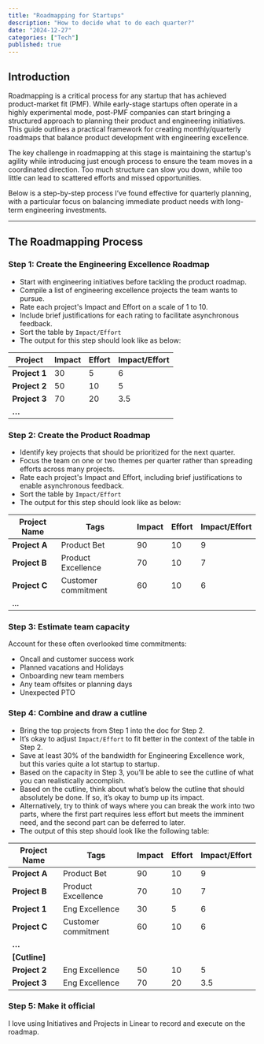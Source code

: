```yaml
---
title: "Roadmapping for Startups"
description: "How to decide what to do each quarter?"
date: "2024-12-27"
categories: ["Tech"]
published: true
---
```


## Introduction

Roadmapping is a critical process for any startup that has achieved product-market fit (PMF). While early-stage startups often operate in a highly experimental mode, post-PMF companies can start bringing a structured approach to planning their product and engineering initiatives. This guide outlines a practical framework for creating monthly/quarterly roadmaps that balance product development with engineering excellence.

The key challenge in roadmapping at this stage is maintaining the startup's agility while introducing just enough process to ensure the team moves in a coordinated direction. Too much structure can slow you down, while too little can lead to scattered efforts and missed opportunities.

Below is a step-by-step process I’ve found effective for quarterly planning, with a particular focus on balancing immediate product needs with long-term engineering investments.

---

## The Roadmapping Process

### Step 1: Create the Engineering Excellence Roadmap

- Start with engineering initiatives before tackling the product roadmap.
- Compile a list of engineering excellence projects the team wants to pursue.
- Rate each project's Impact and Effort on a scale of 1 to 10.
- Include brief justifications for each rating to facilitate asynchronous feedback.
- Sort the table by `Impact/Effort`
- The output for this step should look like as below:

| **Project** | **Impact** | **Effort** | **Impact/Effort** |
| --- | --- | --- | --- |
| **Project 1** | 30 | 5 | 6 |
| **Project 2** | 50 | 10 | 5 |
| **Project 3** | 70 | 20 | 3.5 |
| **…** |  |  |  |

### Step 2: Create the Product Roadmap

- Identify key projects that should be prioritized for the next quarter.
- Focus the team on one or two themes per quarter rather than spreading efforts across many projects.
- Rate each project's Impact and Effort, including brief justifications to enable asynchronous feedback.
- Sort the table by `Impact/Effort`
- The output for this step should look like as below:

| **Project Name** | **Tags** | **Impact** | **Effort** | **Impact/Effort** |
| --- | --- | --- | --- | --- |
| **Project A** | Product Bet | 90 | 10 | 9 |
| **Project B** | Product Excellence | 70 | 10 | 7 |
| **Project C** | Customer commitment | 60 | 10 | 6 |
| … |  |  |  |  |

### Step 3: Estimate team capacity

Account for these often overlooked time commitments:

- Oncall and customer success work
- Planned vacations and Holidays
- Onboarding new team members
- Any team offsites or planning days
- Unexpected PTO

### Step 4: Combine and draw a cutline

- Bring the top projects from Step 1 into the doc for Step 2.
- It’s okay to adjust `Impact/Effort` to fit better in the context of the table in Step 2.
- Save at least 30% of the bandwidth for Engineering Excellence work, but this varies quite a lot startup to startup.
- Based on the capacity in Step 3, you’ll be able to see the cutline of what you can realistically accomplish.
- Based on the cutline, think about what’s below the cutline that should absolutely be done. If so, it’s okay to bump up its impact.
- Alternatively, try to think of ways where you can break the work into two parts, where the first part requires less effort but meets the imminent need, and the second part can be deferred to later.
- The output of this step should look like the following table:

| **Project Name** | **Tags** | **Impact** | **Effort** | **Impact/Effort** |
| --- | --- | --- | --- | --- |
| **Project A** | Product Bet | 90 | 10 | 9 |
| **Project B** | Product Excellence | 70 | 10 | 7 |
| **Project 1** | Eng Excellence | 30 | 5 | 6 |
| **Project C** | Customer commitment | 60 | 10 | 6 |
| **…** |  |  |  |  |
| **[Cutline]** |  |  |  |  |
| **Project 2** | Eng Excellence | 50 | 10 | 5 |
| **Project 3** | Eng Excellence | 70 | 20 | 3.5 |

### Step 5: Make it official

I love using Initiatives and Projects in Linear to record and execute on the roadmap.